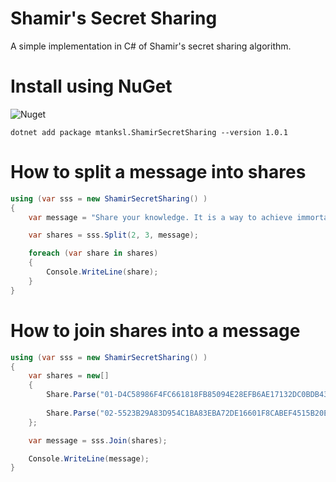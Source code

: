 # Shamir's Secret Sharing

A simple implementation in C# of Shamir's secret sharing algorithm.

# Install using NuGet
![Nuget](https://img.shields.io/nuget/v/mtanksl.ShamirSecretSharing)

```
dotnet add package mtanksl.ShamirSecretSharing --version 1.0.1
```

# How to split a message into shares

```C#
using (var sss = new ShamirSecretSharing() )
{
    var message = "Share your knowledge. It is a way to achieve immortality.";

    var shares = sss.Split(2, 3, message);

    foreach (var share in shares)
    {
        Console.WriteLine(share);
    }
}
```

# How to join shares into a message

```C#
using (var sss = new ShamirSecretSharing() )
{
    var shares = new[] 
    {
        Share.Parse("01-D4C58986F4FC661818FB85094E28EFB6AE17132DC0BDB4318E4D5F67D7516E3C3CF8CFEBE02A47793880C41A5E35A61B5AEDEF12498E80C219E563B98AB41238B800"),
                   
        Share.Parse("02-5523B29A83D954C1BA83EBA72DE16601F8CABEF4515B20EFFB314BAE4D836517FFCF2B68A1F42A8A079B12D09B01DFC944686BC425B38C0B05CAC772156925707001")
    };

    var message = sss.Join(shares);

    Console.WriteLine(message);
}
```
